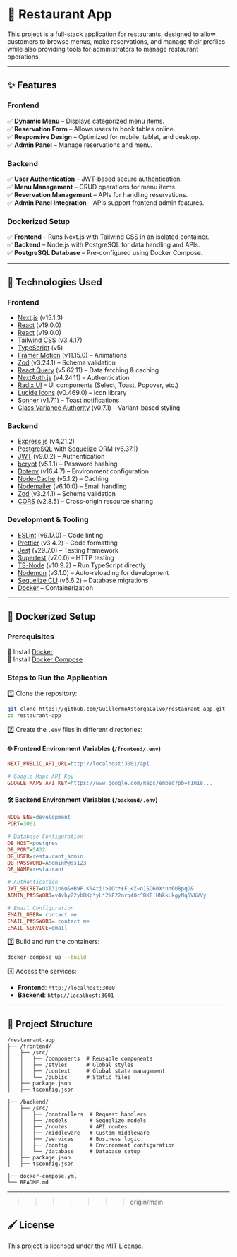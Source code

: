 # 📌 Restaurant App

This project is a full-stack application for restaurants, designed to allow customers to browse menus, make reservations, and manage their profiles while also providing tools for administrators to manage restaurant operations.

---

## ✨ Features

### Frontend

✅ **Dynamic Menu** – Displays categorized menu items.  
✅ **Reservation Form** – Allows users to book tables online.  
✅ **Responsive Design** – Optimized for mobile, tablet, and desktop.  
✅ **Admin Panel** – Manage reservations and menu.

### Backend

✅ **User Authentication** – JWT-based secure authentication.  
✅ **Menu Management** – CRUD operations for menu items.  
✅ **Reservation Management** – APIs for handling reservations.  
✅ **Admin Panel Integration** – APIs support frontend admin features.

### Dockerized Setup

✅ **Frontend** – Runs Next.js with Tailwind CSS in an isolated container.  
✅ **Backend** – Node.js with PostgreSQL for data handling and APIs.  
✅ **PostgreSQL Database** – Pre-configured using Docker Compose.

---

## 🔧 Technologies Used

### **Frontend**

- [Next.js](https://nextjs.org/) (v15.1.3)
- [React](https://reactjs.org/) (v19.0.0)
- [React](https://reactjs.org/) (v19.0.0)
- [Tailwind CSS](https://tailwindcss.com/) (v3.4.17)
- [TypeScript](https://www.typescriptlang.org/) (v5)
- [Framer Motion](https://www.framer.com/motion/) (v11.15.0) – Animations
- [Zod](https://zod.dev/) (v3.24.1) – Schema validation
- [React Query](https://tanstack.com/query/latest) (v5.62.11) – Data fetching & caching
- [NextAuth.js](https://next-auth.js.org/) (v4.24.11) – Authentication
- [Radix UI](https://www.radix-ui.com/) – UI components (Select, Toast, Popover, etc.)
- [Lucide Icons](https://lucide.dev/) (v0.469.0) – Icon library
- [Sonner](https://sonner.dev/) (v1.7.1) – Toast notifications
- [Class Variance Authority](https://cva.style/) (v0.7.1) – Variant-based styling

### **Backend**

- [Express.js](https://expressjs.com/) (v4.21.2)
- [PostgreSQL](https://www.postgresql.org/) with [Sequelize](https://sequelize.org/) ORM (v6.37.1)
- [JWT](https://jwt.io/) (v9.0.2) – Authentication
- [bcrypt](https://github.com/kelektiv/node.bcrypt.js) (v5.1.1) – Password hashing
- [Dotenv](https://github.com/motdotla/dotenv) (v16.4.7) – Environment configuration
- [Node-Cache](https://github.com/node-cache/node-cache) (v5.1.2) – Caching
- [Nodemailer](https://nodemailer.com/) (v6.10.0) – Email handling
- [Zod](https://zod.dev/) (v3.24.1) – Schema validation
- [CORS](https://github.com/expressjs/cors) (v2.8.5) – Cross-origin resource sharing

### **Development & Tooling**

- [ESLint](https://eslint.org/) (v9.17.0) – Code linting
- [Prettier](https://prettier.io/) (v3.4.2) – Code formatting
- [Jest](https://jestjs.io/) (v29.7.0) – Testing framework
- [Supertest](https://github.com/ladjs/supertest) (v7.0.0) – HTTP testing
- [TS-Node](https://typestrong.org/ts-node/) (v10.9.2) – Run TypeScript directly
- [Nodemon](https://nodemon.io/) (v3.1.0) – Auto-reloading for development
- [Sequelize CLI](https://sequelize.org/docs/v6/other-topics/migrations/) (v6.6.2) – Database migrations
- [Docker](https://www.docker.com/) – Containerization

---

## 🐳 Dockerized Setup

### **Prerequisites**

🔹 Install [Docker](https://www.docker.com/)  
🔹 Install [Docker Compose](https://docs.docker.com/compose/)

### **Steps to Run the Application**

1️⃣ Clone the repository:

```bash
git clone https://github.com/GuillermoAstorgaCalvo/restaurant-app.git
cd restaurant-app
```

2️⃣ Create the `.env` files in different directories:

#### 🌐 Frontend Environment Variables (`/frontend/.env`)

```ini
NEXT_PUBLIC_API_URL=http://localhost:3001/api

# Google Maps API Key
GOOGLE_MAPS_API_KEY=https://www.google.com/maps/embed?pb=!1m18...
```

#### 🛠️ Backend Environment Variables (`/backend/.env`)

```ini
NODE_ENV=development
PORT=3001

# Database Configuration
DB_HOST=postgres
DB_PORT=5432
DB_USER=restaurant_admin
DB_PASSWORD=A!dminP@ss123
DB_NAME=restaurant

# Authentication
JWT_SECRET=OXT3in&u&+B9P.K%4ti!>1Ot*£F_<Z~n1SO60X*nh6U8pqD&
ADMIN_PASSWORD=v4vhyZ2ybBKp*yL*2%F22nrq40c^BKE!HNkkLkgyNq5VKVVy

# Email Configuration
EMAIL_USER= contact me
EMAIL_PASSWORD= contact me
EMAIL_SERVICE=gmail
```

3️⃣ Build and run the containers:

```bash
docker-compose up --build
```

4️⃣ Access the services:

- **Frontend**: `http://localhost:3000`
- **Backend**: `http://localhost:3001`

---

## 📂 Project Structure

```
/restaurant-app
├── /frontend/
│   ├── /src/
│   │   ├── /components  # Reusable components
│   │   ├── /styles      # Global styles
│   │   ├── /context     # Global state management
│   │   └── /public      # Static files
│   ├── package.json
│   ├── tsconfig.json

├── /backend/
│   ├── /src/
│   │   ├── /controllers  # Request handlers
│   │   ├── /models       # Sequelize models
│   │   ├── /routes       # API routes
│   │   ├── /middleware   # Custom middleware
│   │   ├── /services     # Business logic
│   │   ├── /config       # Environment configuration
│   │   └── /database     # Database setup
│   ├── package.json
│   ├── tsconfig.json

├── docker-compose.yml
└── README.md
```

---

> > > > > > > origin/main

## 🖌️ License

This project is licensed under the MIT License.
